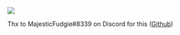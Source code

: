 ![](https://i.imgur.com/459Sn50.png)

Thx to MajesticFudgie#8339 on Discord for this ([Github](https://github.com/tmfksoft/mysticscape-launcher))
